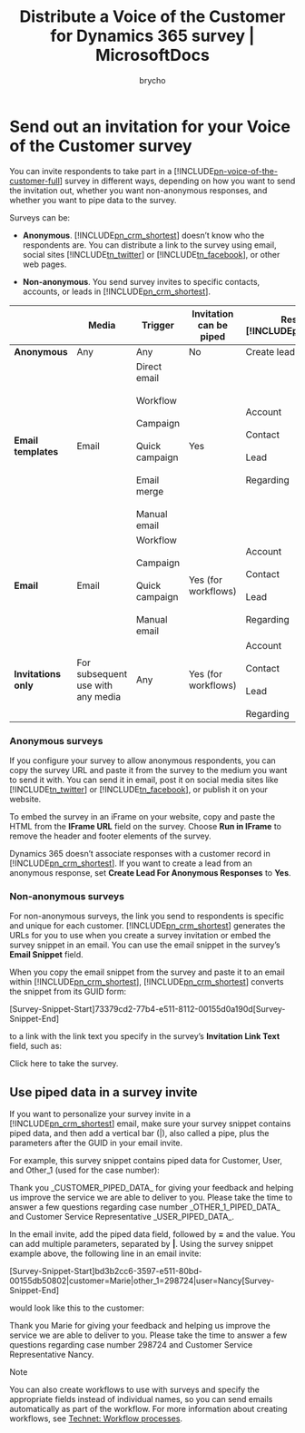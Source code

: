 ﻿---
title: "Distribute a Voice of the Customer for Dynamics 365 survey | MicrosoftDocs"
ms.custom: ""
ms.date: "2016-11-01"
ms.reviewer: ""
ms.service: "crm-online"
ms.suite: ""
ms.tgt_pltfrm: ""
ms.topic: "article"
applies_to: 
  - "Dynamics 365 (online)"
  - "Dynamics CRM Online"
ms.assetid: bdf1401d-1998-480b-ada2-38a2667eced6
caps.latest.revision: 13
author: "brycho"
ms.author: "brycho"
manager: "brycho"
---
# Send out an invitation for your Voice of the Customer survey 
You can invite respondents to take part in a [!INCLUDE[pn-voice-of-the-customer-full](../includes/pn-voice-of-the-customer-full.md)] survey in different ways, depending on how you want to send the invitation out, whether you want non-anonymous responses, and whether you want to pipe data to the survey.  
  
 Surveys can be:  
  
- **Anonymous**. [!INCLUDE[pn_crm_shortest](../includes/pn-crm-shortest.md)] doesn’t know who the respondents are. You can distribute a link to the survey using email, social sites [!INCLUDE[tn_twitter](../includes/tn-twitter.md)] or [!INCLUDE[tn_facebook](../includes/tn-facebook.md)], or other web pages.  
  
- **Non-anonymous**.   You send survey invites to specific contacts, accounts, or leads in [!INCLUDE[pn_crm_shortest](../includes/pn-crm-shortest.md)].  
  
||Media|Trigger|Invitation can be piped|Response in [!INCLUDE[pn_crm_shortest](../includes/pn-crm-shortest.md)]|Comments|  
|-|-----------|-------------|-----------------------------|---------------------------------------------------------------------------------|--------------|  
|**Anonymous**|Any|Any|No|Create lead||  
|**Email templates**|Email|Direct email<br /><br /> Workflow<br /><br /> Campaign<br /><br /> Quick campaign<br /><br /> Email merge<br /><br /> Manual email|Yes|Account<br /><br /> Contact<br /><br /> Lead<br /><br /> Regarding|Need to create an email template for each survey|  
|**Email**|Email|Workflow<br /><br /> Campaign<br /><br /> Quick campaign<br /><br /> Manual email|Yes (for workflows)|Account<br /><br /> Contact<br /><br /> Lead<br /><br /> Regarding||  
|**Invitations only**|For subsequent use with any media|Any|Yes (for workflows)|Account<br /><br /> Contact<br /><br /> Lead<br /><br /> Regarding|Useful for integration with third-party email providers|  
  
### Anonymous surveys  
 If you configure your survey to allow anonymous respondents, you can copy the survey URL and paste it from the survey to the medium you want to send it with. You can send it in email, post it on social media sites like [!INCLUDE[tn_twitter](../includes/tn-twitter.md)] or [!INCLUDE[tn_facebook](../includes/tn-facebook.md)], or publish it on your website.  
  
 To embed the survey in an iFrame on your website, copy and paste the HTML from the **IFrame URL** field on the survey. Choose **Run in IFrame** to remove the header and footer elements of the survey.  
  
 Dynamics 365 doesn’t associate responses with a customer record in [!INCLUDE[pn_crm_shortest](../includes/pn-crm-shortest.md)]. If you want to create a lead from an anonymous response, set **Create Lead For Anonymous Responses** to **Yes**.  
  
### Non-anonymous surveys  
 For non-anonymous surveys, the link you send to respondents is specific and unique for each customer. [!INCLUDE[pn_crm_shortest](../includes/pn-crm-shortest.md)] generates the URLs for you to use when you create a survey invitation or embed the survey snippet in an email. You can use the email snippet in the survey’s **Email Snippet** field.  
  
 When you copy the email snippet from the survey and paste it to an email within [!INCLUDE[pn_crm_shortest](../includes/pn-crm-shortest.md)], [!INCLUDE[pn_crm_shortest](../includes/pn-crm-shortest.md)] converts the snippet from its GUID form:  
  
 [Survey-Snippet-Start]73379cd2-77b4-e511-8112-00155d0a190d[Survey-Snippet-End]  
  
 to a link with the link text you specify in the survey’s **Invitation Link Text** field, such as:  
  
 Click here to take the survey.  
  
## Use piped data in a survey invite  
 If you want to personalize your survey invite in a [!INCLUDE[pn_crm_shortest](../includes/pn-crm-shortest.md)] email, make sure your survey snippet contains piped data, and then add a vertical bar (&#124;), also called a pipe, plus the parameters after the GUID in your email invite.  
  
 For example, this survey snippet contains piped data for Customer, User, and Other_1 (used for the case number):  
  
 Thank you _CUSTOMER_PIPED_DATA\_ for giving your feedback and helping us improve the service we are able to deliver to you. Please take the time to answer a few questions regarding case number _OTHER_1_PIPED_DATA\_ and Customer Service Representative _USER_PIPED_DATA\_.  
  
 In the email invite, add the piped data field, followed by **=** and the value. You can add multiple parameters, separated by **&#124;**. Using the survey snippet example above, the following line in an email invite:  
  
 [Survey-Snippet-Start]bd3b2cc6-3597-e511-80bd-00155db50802&#124;customer=Marie&#124;other_1=298724&#124;user=Nancy[Survey-Snippet-End]  
  
 would look like this to the customer:  
  
 Thank you Marie for giving your feedback and helping us improve the service we are able to deliver to you. Please take the time to answer a few questions regarding case number 298724 and Customer Service Representative Nancy.  
  
> [!NOTE]
>  You can also create workflows to use with surveys and specify the appropriate fields instead of individual names, so you can send emails automatically as part of the workflow. For more information about creating workflows, see [Technet: Workflow processes](https://technet.microsoft.com/library/dn531067).  
  
